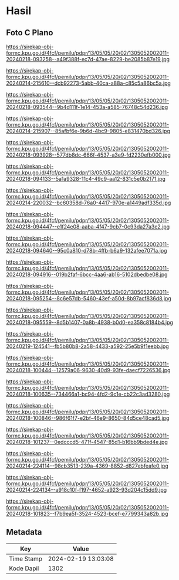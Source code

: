 # Hasil

## Foto C Plano

https://sirekap-obj-formc.kpu.go.id/4fcf/pemilu/pdpr/13/05/05/20/02/1305052002011-20240218-093258--a49f388f-ec7d-47ae-8229-be2085b87e19.jpg

https://sirekap-obj-formc.kpu.go.id/4fcf/pemilu/pdpr/13/05/05/20/02/1305052002011-20240214-215610--dcb92273-5abb-40ca-a88a-c85c5a86bc5a.jpg

https://sirekap-obj-formc.kpu.go.id/4fcf/pemilu/pdpr/13/05/05/20/02/1305052002011-20240218-093544--9b4d111f-1e14-453a-a585-76748c54d236.jpg

https://sirekap-obj-formc.kpu.go.id/4fcf/pemilu/pdpr/13/05/05/20/02/1305052002011-20240214-215907--85afbf6e-9b6d-4bc9-9805-e831470bd326.jpg

https://sirekap-obj-formc.kpu.go.id/4fcf/pemilu/pdpr/13/05/05/20/02/1305052002011-20240218-093928--577db8dc-666f-4537-a3e9-fd2230efb000.jpg

https://sirekap-obj-formc.kpu.go.id/4fcf/pemilu/pdpr/13/05/05/20/02/1305052002011-20240218-094133--5a1a9328-11c4-49c9-aa12-831c5e0b2171.jpg

https://sirekap-obj-formc.kpu.go.id/4fcf/pemilu/pdpr/13/05/05/20/02/1305052002011-20240214-220032--bc60358d-76a0-4417-970e-a1449adf335d.jpg

https://sirekap-obj-formc.kpu.go.id/4fcf/pemilu/pdpr/13/05/05/20/02/1305052002011-20240218-094447--e1f24e08-aaba-4f47-9cb7-0c93da27a3e2.jpg

https://sirekap-obj-formc.kpu.go.id/4fcf/pemilu/pdpr/13/05/05/20/02/1305052002011-20240218-094640--95c0a810-d78b-4ffb-b6a9-132afee7071a.jpg

https://sirekap-obj-formc.kpu.go.id/4fcf/pemilu/pdpr/13/05/05/20/02/1305052002011-20240218-094916--019b2faf-6bcc-4aa6-ab16-5102dbedbe08.jpg

https://sirekap-obj-formc.kpu.go.id/4fcf/pemilu/pdpr/13/05/05/20/02/1305052002011-20240218-095254--8c6e57db-5460-43ef-a50d-8b97acf836d8.jpg

https://sirekap-obj-formc.kpu.go.id/4fcf/pemilu/pdpr/13/05/05/20/02/1305052002011-20240218-095559--8d5b1407-0a8b-4938-b0d0-ea358c8184b4.jpg

https://sirekap-obj-formc.kpu.go.id/4fcf/pemilu/pdpr/13/05/05/20/02/1305052002011-20240219-124541--fb5b80b8-2a58-4433-a592-25e5b9f1eebb.jpg

https://sirekap-obj-formc.kpu.go.id/4fcf/pemilu/pdpr/13/05/05/20/02/1305052002011-20240218-100444--12579a06-9630-40d9-93fe-daecf7226536.jpg

https://sirekap-obj-formc.kpu.go.id/4fcf/pemilu/pdpr/13/05/05/20/02/1305052002011-20240218-100635--734466a1-bc94-4fd2-9c1e-cb22c3ad3280.jpg

https://sirekap-obj-formc.kpu.go.id/4fcf/pemilu/pdpr/13/05/05/20/02/1305052002011-20240218-100846--986f61f7-e2bf-46e9-8650-84d5ce48cad5.jpg

https://sirekap-obj-formc.kpu.go.id/4fcf/pemilu/pdpr/13/05/05/20/02/1305052002011-20240218-101237--0edcccd5-471f-4547-85d1-b16bb9bded4e.jpg

https://sirekap-obj-formc.kpu.go.id/4fcf/pemilu/pdpr/13/05/05/20/02/1305052002011-20240214-224114--98cb3513-239a-4369-8852-d827ebfeafe0.jpg

https://sirekap-obj-formc.kpu.go.id/4fcf/pemilu/pdpr/13/05/05/20/02/1305052002011-20240214-224134--a918c10f-f197-4652-a923-93d204c15dd9.jpg

https://sirekap-obj-formc.kpu.go.id/4fcf/pemilu/pdpr/13/05/05/20/02/1305052002011-20240218-101823--f7b9ea5f-3524-4523-bcef-e7799343a82b.jpg


## Metadata

| Key        | Value               |
| ---------- | ------------------- |
| Time Stamp | 2024-02-19 13:03:08 |
| Kode Dapil | 1302                |




